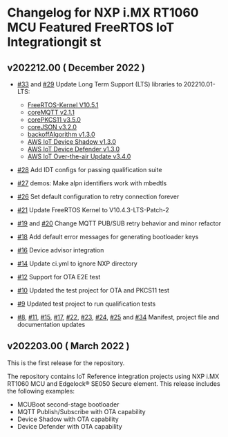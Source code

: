 # Changelog for NXP i.MX RT1060 MCU Featured FreeRTOS IoT Integrationgit st

## v202212.00 ( December 2022 )
- [#33](https://github.com/FreeRTOS/iot-reference-nxp-rt1060/pull/33) and [#29](https://github.com/FreeRTOS/iot-reference-nxp-rt1060/pull/29) Update Long Term Support (LTS) libraries to 202210.01-LTS:
  * [FreeRTOS-Kernel V10.5.1](https://github.com/FreeRTOS/FreeRTOS-Kernel/blob/V10.5.1/History.txt)
  * [coreMQTT v2.1.1](https://github.com/FreeRTOS/coreMQTT/blob/v2.1.1/CHANGELOG.md)
  * [corePKCS11 v3.5.0](https://github.com/FreeRTOS/corePKCS11/tree/v3.5.0)
  * [coreJSON v3.2.0](https://github.com/FreeRTOS/coreJSON/tree/v3.2.0)
  * [backoffAlgorithm v1.3.0](https://github.com/FreeRTOS/backoffAlgorithm/tree/v1.3.0)
  * [AWS IoT Device Shadow v1.3.0](https://github.com/aws/Device-Shadow-for-AWS-IoT-embedded-sdk/tree/v1.3.0)
  * [AWS IoT Device Defender v1.3.0](https://github.com/aws/Device-Defender-for-AWS-IoT-embedded-sdk/tree/v1.3.0)
  * [AWS IoT Over-the-air Update v3.4.0](https://github.com/aws/ota-for-aws-iot-embedded-sdk/tree/v3.4.0)

- [#28](https://github.com/FreeRTOS/iot-reference-nxp-rt1060/pull/28) Add IDT configs for passing qualification suite 
- [#27](https://github.com/FreeRTOS/iot-reference-nxp-rt1060/pull/27) demos: Make alpn identifiers work with mbedtls 
- [#26](https://github.com/FreeRTOS/iot-reference-nxp-rt1060/pull/26) Set default configuration to retry connection forever 
- [#21](https://github.com/FreeRTOS/iot-reference-nxp-rt1060/pull/21) Update FreeRTOS Kernel to V10.4.3-LTS-Patch-2 
- [#19](https://github.com/FreeRTOS/iot-reference-nxp-rt1060/pull/19) and [#20](https://github.com/FreeRTOS/iot-reference-nxp-rt1060/pull/20) Change MQTT PUB/SUB retry behavior and minor refactor
- [#18](https://github.com/FreeRTOS/iot-reference-nxp-rt1060/pull/18) Add default error messages for generating bootloader keys
- [#16](https://github.com/FreeRTOS/iot-reference-nxp-rt1060/pull/16) Device advisor integration
- [#14](https://github.com/FreeRTOS/iot-reference-nxp-rt1060/pull/14) Update ci.yml to ignore NXP directory
- [#12](https://github.com/FreeRTOS/iot-reference-nxp-rt1060/pull/12) Support for OTA E2E test
- [#10](https://github.com/FreeRTOS/iot-reference-nxp-rt1060/pull/10) Updated the test project for OTA and PKCS11 test
- [#9](https://github.com/FreeRTOS/iot-reference-nxp-rt1060/pull/9) Updated test project to run qualification tests
- [#8](https://github.com/FreeRTOS/iot-reference-nxp-rt1060/pull/8), [#11](https://github.com/FreeRTOS/iot-reference-nxp-rt1060/pull/11), [#15](https://github.com/FreeRTOS/iot-reference-nxp-rt1060/pull/15), [#17](https://github.com/FreeRTOS/iot-reference-nxp-rt1060/pull/17), [#22](https://github.com/FreeRTOS/iot-reference-nxp-rt1060/pull/22), [#23](https://github.com/FreeRTOS/iot-reference-nxp-rt1060/pull/23), [#24](https://github.com/FreeRTOS/iot-reference-nxp-rt1060/pull/24), [#25](https://github.com/FreeRTOS/iot-reference-nxp-rt1060/pull/25) and [#34](https://github.com/FreeRTOS/iot-reference-nxp-rt1060/pull/34)  Manifest, project file and documentation updates
  
## v202203.00 ( March 2022 )

This is the first release for the repository.

The repository contains IoT Reference integration projects using NXP i.MX RT1060 MCU and Edgelock® SE050 Secure element. This release includes the following examples:
* MCUBoot second-stage bootloader
* MQTT Publish/Subscribe with OTA capability
* Device Shadow with OTA capability
* Device Defender with OTA capability
